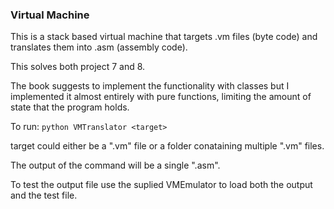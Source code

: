 ### Virtual Machine

This is a stack based virtual machine that targets .vm files (byte code) and
translates them into .asm (assembly code).

This solves both project 7 and 8.

The book suggests to implement the functionality with classes but I
implemented it almost entirely with pure functions, limiting the amount of
state that the program holds.

To run:
`python VMTranslator <target>`

target could either be a ".vm" file or a folder conataining multiple ".vm"
files.

The output of the command will be a single ".asm".

To test the output file use the suplied VMEmulator to load both the output and
the test file.
